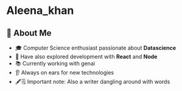 # Aleena_khan

## 🧠 About Me

- 🎓 Computer Science enthusiast passionate about **Datascience**
- 🔬 Have also explored development with **React** and **Node**
- 📚 Currently working with genai
- 👂 Always on ears for new technologies
- 🖋️🗒️ Important note: Also a writer dangling around with words

